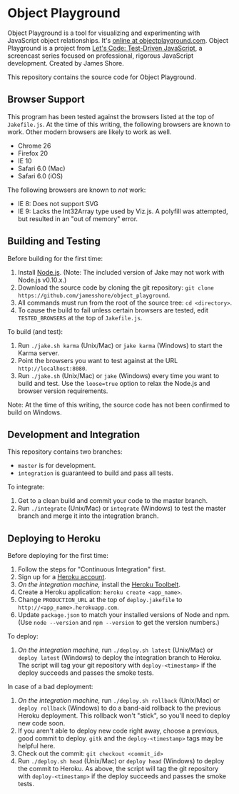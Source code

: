 Object Playground
=============

Object Playground is a tool for visualizing and experimenting with JavaScript object relationships. It's [online at objectplayground.com](http://www.objectplayground.com). Object Playground is a project from [Let's Code: Test-Driven JavaScript](http://www.letscodejavascript.com), a screencast series focused on professional, rigorous JavaScript development. Created by James Shore.

This repository contains the source code for Object Playground.


Browser Support
---------------

This program has been tested against the browsers listed at the top of `Jakefile.js`. At the time of this writing, the following browsers are known to work. Other modern browsers are likely to work as well.

* Chrome 26
* Firefox 20
* IE 10
* Safari 6.0 (Mac)
* Safari 6.0 (iOS)

The following browsers are known to *not* work:

* IE 8: Does not support SVG
* IE 9: Lacks the Int32Array type used by Viz.js. A polyfill was attempted, but resulted in an "out of memory" error.


Building and Testing
--------------------

Before building for the first time:

1. Install [Node.js](http://nodejs.org/download/). (Note: The included version of Jake may not work with Node.js v0.10.x.)
2. Download the source code by cloning the git repository: `git clone https://github.com/jamesshore/object_playground`.
3. All commands must run from the root of the source tree: `cd <directory>`.
4. To cause the build to fail unless certain browsers are tested, edit `TESTED_BROWSERS` at the top of `Jakefile.js`.


To build (and test):

1. Run `./jake.sh karma` (Unix/Mac) or `jake karma` (Windows) to start the Karma server.
2. Point the browsers you want to test against at the URL `http://localhost:8080`.
3. Run `./jake.sh` (Unix/Mac) or `jake` (Windows) every time you want to build and test. Use the `loose=true` option to relax the Node.js and browser version requirements.

Note: At the time of this writing, the source code has not been confirmed to build on Windows.


Development and Integration
-------------

This repository contains two branches:

* `master` is for development.
* `integration` is guaranteed to build and pass all tests.


To integrate:

1. Get to a clean build and commit your code to the master branch.
2. Run `./integrate` (Unix/Mac) or `integrate` (Windows) to test the master branch and merge it into the integration branch.


Deploying to Heroku
-------------------

Before deploying for the first time:

1. Follow the steps for "Continuous Integration" first.
3. Sign up for a [Heroku account](https://api.heroku.com/signup).
2. *On the integration machine,* install the [Heroku Toolbelt](https://toolbelt.heroku.com/).
4. Create a Heroku application: `heroku create <app_name>`.
5. Change `PRODUCTION_URL` at the top of `deploy.jakefile` to `http://<app_name>.herokuapp.com`.
6. Update `package.json` to match your installed versions of Node and npm. (Use `node --version` and `npm --version` to get the version numbers.)

To deploy:

1. *On the integration machine,* run `./deploy.sh latest` (Unix/Mac) or `deploy latest` (Windows) to deploy the integration branch to Heroku. The script will tag your git repository with `deploy-<timestamp>` if the deploy succeeds and passes the smoke tests.

In case of a bad deployment:

1. *On the integration machine,* run `./deploy.sh rollback` (Unix/Mac) or `deploy rollback` (Windows) to do a band-aid rollback to the previous Heroku deployment. This rollback won't "stick", so you'll need to deploy new code soon.
2. If you aren't able to deploy new code right away, choose a previous, good commit to deploy. `gitk` and the `deploy-<timestamp>` tags may be helpful here.
3. Check out the commit: `git checkout <commit_id>`
4. Run `./deploy.sh head` (Unix/Mac) or `deploy head` (Windows) to deploy the commit to Heroku. As above, the script will tag the git repository with `deploy-<timestamp>` if the deploy succeeds and passes the smoke tests.
